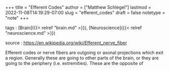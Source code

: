 +++
title = "Efferent Codes"
author = ["Matthew Schlegel"]
lastmod = 2022-11-08T14:19:29-07:00
slug = "efferent_codes"
draft = false
notetype = "note"
+++

tags
: [Brain]({{< relref "brain.md" >}}), [Neuroscience]({{< relref "neuroscience.md" >}})

source
: <https://en.wikipedia.org/wiki/Efferent_nerve_fiber>

Efferent codes or nerve fibers are outgoing or axonal projections which exit a region. Generally these are going to other parts of the brain, or they are going to the periphery (i.e. extremities). These are the opposite of
